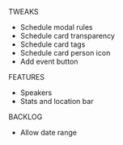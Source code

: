 TWEAKS
- Schedule modal rules
- Schedule card transparency
- Schedule card tags
- Schedule card person icon
- Add event button

FEATURES
- Speakers
- Stats and location bar

BACKLOG
- Allow date range